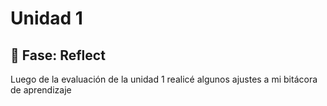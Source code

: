 # Unidad 1

## 🤔 Fase: Reflect

Luego de la evaluación de la unidad 1 realicé algunos ajustes a mi bitácora de aprendizaje
